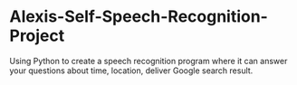 # Alexis-Self-Speech-Recognition-Project
Using Python to create a speech recognition program where it can answer your questions about time, location, deliver Google search result.  
